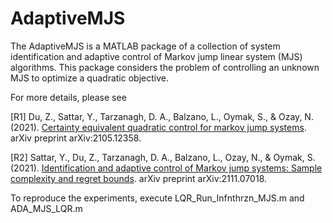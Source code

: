 # AdaptiveMJS
The AdaptiveMJS is a MATLAB package of a collection of system identification and adaptive control of Markov jump linear system (MJS) algorithms. 
This package considers the problem of controlling an unknown MJS to optimize a quadratic objective.

For more details, please see

[R1] Du, Z., Sattar, Y., Tarzanagh, D. A., Balzano, L., Oymak, S., & Ozay, N. (2021). [Certainty equivalent quadratic control for markov jump systems](https://arxiv.org/pdf/2105.12358.pdf). arXiv preprint arXiv:2105.12358.

[R2] Sattar, Y., Du, Z., Tarzanagh, D. A., Balzano, L., Ozay, N., & Oymak, S. (2021). [Identification and adaptive control of Markov jump systems: Sample complexity and regret bounds](https://arxiv.org/pdf/2111.07018.pdf). arXiv preprint arXiv:2111.07018. 



To reproduce the experiments, execute LQR_Run_Infnthrzn_MJS.m and ADA_MJS_LQR.m 
